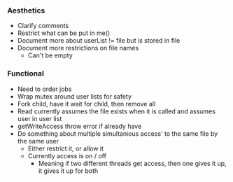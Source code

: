 ### Aesthetics

- Clarify comments
- Restrict what can be put in me()
- Document more about userList != file but is stored in file
- Document more restrictions on file names
	- Can't be empty

### Functional

- Need to order jobs
- Wrap mutex around user lists for safety
- Fork child, have it wait for child, then remove all
- Read currently assumes the file exists when it is called and assumes user in user list
- getWriteAccess throw error if already have
- Do something about multiple simultanious access' to the same file by the same user
	- Either restrict it, or allow it
	- Currently access is on / off
		- Meaning if two different threads get access, then one gives it up, it gives it up for both

